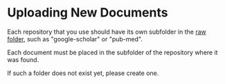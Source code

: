 # Uploading New Documents
Each repository that you use should have its own subfolder in the [raw folder](/data/sources/raw), such as "google-scholar" or "pub-med". 

Each document must be placed in the subfolder of the repository where it was found. 

If such a folder does not exist yet, please create one.

